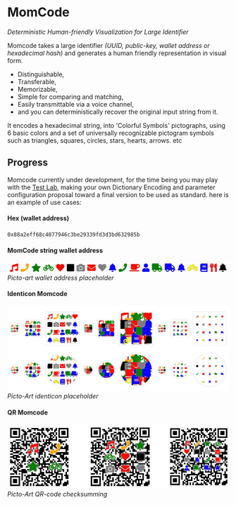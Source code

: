 # MomCode
_Deterministic Human-friendly Visualization for Large Identifier_

Momcode takes a large identifier _(UUID, public-key, wallet address or hexadecimal hash)_ and generates a human friendly representation in visual form.  
* Distinguishable,
* Transferable,
* Memorizable,
* Simple for comparing and matching,
* Easily transmittable via a voice channel,
* and you can deterministically recover the original input string from it.

It encodes a hexadecimal string, into 'Colorful Symbols' pictographs, using 6 basic colors and a set of universally recognizable pictogram symbols such as triangles, squares, circles, stars, hearts, arrows. etc

## Progress
Momcode currently under development, for the time being you may play with the [Test Lab](/lab/), making your own Dictionary Encoding and parameter configuration proposal toward a final version to be used as standard. here is an example of use cases:

#### Hex (wallet address)
`0x88a2eff68c4077946c3be29339fd3d3bd632985b`

#### MomCode string wallet address

![Momcode example](assets/img/example-momcode-string101.jpg "Momcode example")
*Picto-art wallet address placeholder*

#### Identicon Momcode
![Identicon-Momcode](assets/img/example-momcode-identicon101.jpg "Identicon-Momcode example")
*Picto-Art identicon placeholder*

#### QR Momcode
![QR Code with Momcode](assets/img/example-momcode-qrcode100.jpg "QR Code with Momcode example")
*Picto-Art QR-code checksumming*
